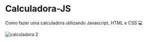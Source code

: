 # Calculadora-JS

Como fazer uma calculadora utilizando Javascript, HTML e CSS 💻

![calculadora 2](https://github.com/rebecaoliveira19/Calculadora-JS/assets/101948439/79f05ec7-2b24-4f6f-9183-aa5f02ce6b1e)

